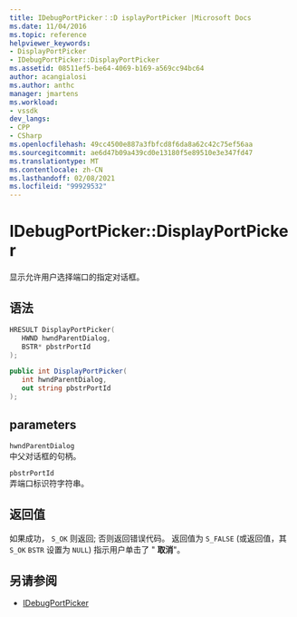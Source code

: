 ```yaml
---
title: IDebugPortPicker：:D isplayPortPicker |Microsoft Docs
ms.date: 11/04/2016
ms.topic: reference
helpviewer_keywords:
- DisplayPortPicker
- IDebugPortPicker::DisplayPortPicker
ms.assetid: 08511ef5-be64-4069-b169-a569cc94bc64
author: acangialosi
ms.author: anthc
manager: jmartens
ms.workload:
- vssdk
dev_langs:
- CPP
- CSharp
ms.openlocfilehash: 49cc4500e887a3fbfcd8f6da8a62c42c75ef56aa
ms.sourcegitcommit: ae6d47b09a439cd0e13180f5e89510e3e347fd47
ms.translationtype: MT
ms.contentlocale: zh-CN
ms.lasthandoff: 02/08/2021
ms.locfileid: "99929532"
---
```

# <a name="idebugportpickerdisplayportpicker"></a>IDebugPortPicker::DisplayPortPicker
显示允许用户选择端口的指定对话框。

## <a name="syntax"></a>语法

```cpp
HRESULT DisplayPortPicker(
   HWND hwndParentDialog,
   BSTR* pbstrPortId
);
```

```csharp
public int DisplayPortPicker(
   int hwndParentDialog,
   out string pbstrPortId
);
```

## <a name="parameters"></a>parameters
`hwndParentDialog`\
中父对话框的句柄。

`pbstrPortId`\
弄端口标识符字符串。

## <a name="return-value"></a>返回值
 如果成功， `S_OK` 则返回; 否则返回错误代码。 返回值为 `S_FALSE` (或返回值，其 `S_OK` `BSTR` 设置为 `NULL`) 指示用户单击了 " **取消**"。

## <a name="see-also"></a>另请参阅
- [IDebugPortPicker](../../../extensibility/debugger/reference/idebugportpicker.md)
